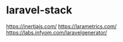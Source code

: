 # laravel-stack

https://inertiajs.com/
https://larametrics.com/
https://labs.infyom.com/laravelgenerator/
